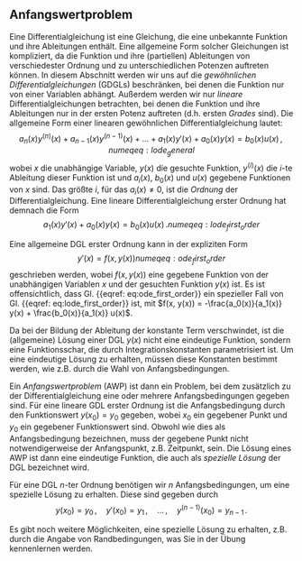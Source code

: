 ## Anfangswertproblem

Eine Differentialgleichung ist eine Gleichung, die eine unbekannte Funktion 
und ihre Ableitungen enthält. Eine allgemeine Form solcher Gleichungen ist
kompliziert, da die Funktion und ihre (partiellen) Ableitungen von 
verschiedester Ordnung und zu unterschiedlichen Potenzen auftreten können.
In diesem Abschnitt werden wir uns auf die 
*gewöhnlichen Differentialgleichungen* (GDGLs) beschränken, bei denen die
Funktion nur von einer Variablen abhängt. Außerdem werden wir nur 
*lineare* Differentialgleichungen betrachten, bei denen die Funktion und
ihre Ableitungen nur in der ersten Potenz auftreten (d.h. ersten *Grades* sind). 
Die allgemeine Form einer linearen gewöhnlichen Differentialgleichung
lautet:
$$
  a_n(x) y^{(n)}(x) + a_{n-1}(x) y^{(n-1)}(x) + \ldots + a_1(x) y'(x) + a_0(x) y(x) = b_0(x) u(x)\,,
  {{numeq}}{eq:lode_general}
$$
wobei $x$ die unabhängige Variable, $y(x)$ die gesuchte Funktion, $y^{(i)}(x)$ 
die $i$-te Ableitung dieser Funktion ist und
$a_i(x)$, $b_0(x)$ und $u(x)$ gegebene Funktionen von $x$ sind. Das größte $i$,
für das $a_i(x) \neq 0$, ist die *Ordnung* der Differentialgleichung. Eine 
lineare Differentialgleichung erster Ordnung hat demnach die Form
$$
  a_1(x) y'(x) + a_0(x) y(x) = b_0(x) u(x)\,.
  {{numeq}}{eq:lode_first_order}
$$

Eine allgemeine DGL erster Ordnung kann in der expliziten Form
$$
  y'(x) = f(x, y(x))
  {{numeq}}{eq:ode_first_order}
$$
geschrieben werden, wobei $f(x, y(x))$ eine gegebene Funktion von der
unabhängigen Variablen $x$ und der gesuchten Funktion $y(x)$ ist.
Es ist offensichtlich, dass Gl. {{eqref: eq:ode_first_order}} ein
spezieller Fall von Gl. {{eqref: eq:lode_first_order}} ist, mit
$f(x, y(x)) = -\frac{a_0(x)}{a_1(x)} y(x) + \frac{b_0(x)}{a_1(x)} u(x)$.

Da bei der Bildung der Ableitung der konstante Term verschwindet,
ist die (allgemeine) Lösung einer DGL $y(x)$ nicht eine eindeutige Funktion, 
sondern eine Funktionsschar, die durch Integrationskonstanten parametrisiert 
ist. Um eine eindeutige Lösung zu erhalten, müssen diese Konstanten bestimmt 
werden, wie z.B. durch die Wahl von Anfangsbedingungen.

Ein *Anfangswertproblem* (AWP) ist dann ein Problem, bei dem zusätzlich zu der
Differentialgleichung eine oder mehrere Anfangsbedingungen gegeben sind. Für eine
lineare GDL erster Ordnung ist die Anfangsbedingung durch den Funktionswert 
$y(x_0) = y_0$ gegeben, wobei $x_0$ ein gegebener Punkt und $y_0$ ein
gegebener Funktionswert sind. Obwohl wie dies als Anfangsbedingung bezeichnen, muss der
gegebene Punkt nicht notwendigerweise der Anfangspunkt, z.B. Zeitpunkt, sein. Die Lösung
eines AWP ist dann eine eindeutige Funktion, die auch als *spezielle Lösung* 
der DGL bezeichnet wird.

Für eine DGL $n$-ter Ordnung benötigen wir $n$ Anfangsbedingungen, um
eine spezielle Lösung zu erhalten. Diese sind gegeben durch
$$
  y(x_0) = y_0\,,\quad y'(x_0) = y_1\,,\quad \ldots\,,\quad y^{(n-1)}(x_0) = y_{n-1}\,.
$$

Es gibt noch weitere Möglichkeiten, eine spezielle Lösung zu erhalten,
z.B. durch die Angabe von Randbedingungen, was Sie in der Übung kennenlernen
werden.

